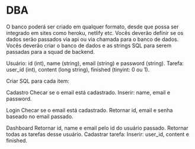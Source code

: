 # DBA

O banco poderá ser criado em qualquer formato, desde que possa ser integrado em sites como heroku, netlify etc. Vocês deverão definir se os dados serão passados via api ou via chamada para o banco de dados.
Vocês deverão criar o banco de dados e as strings SQL para serem passadas para a squad de backend.

Usuário: id (int), name (string), email (string) e password (string).
Tarefa: user_id (int), content (long string), finished (tinyint: 0 ou 1).


Criar SQL para cada item:

Cadastro
Checar se o email está cadastrado.
Inserir: name, email e password.

Login
Checar se o email está cadastrado.
Retornar id, email e senha baseado no email passado.

Dashboard
Retornar id, name e email pelo id do usuário passado.
Retornar todas as tarefas desse usuário.
Cadastrar tarefa:
Inserir: user_id, content e finished.
